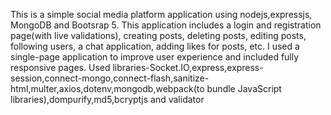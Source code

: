This is a simple social media platform application using nodejs,expressjs, MongoDB and Bootsrap 5.
This application includes a login and registration page(with live validations), creating posts, deleting posts, editing posts, following users, a chat application, adding likes for posts, etc.
I used a single-page application to improve user experience and included fully responsive pages.
Used libraries-Socket.IO,express,express-session,connect-mongo,connect-flash,sanitize-html,multer,axios,dotenv,mongodb,webpack(to bundle JavaScript libraries),dompurify,md5,bcryptjs and validator
